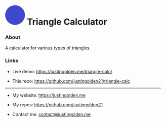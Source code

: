# <img src="icon.png" width="64px"> Triangle Calculator

### About

A calculator for various types of triangles

### Links

- Live demo: https://justingolden.me/triangle-calc/

- This repo: https://github.com/justingolden21/triangle-calc

<hr>

- My website: https://justingolden.me

- My repos: https://github.com/justingolden21

- Contact me: contact@justingolden.me
